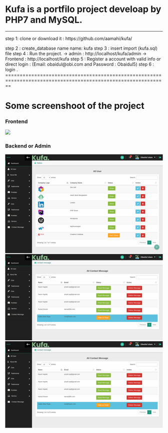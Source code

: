 # Kufa is a portfilo project develoap by PHP7 and MySQL.
 <hr/>
 
  <p> step 1: clone or download it : https://github.com/aamahi/kufa/ </p>
  step 2 : create_database name name: kufa
  step 3 : insert import (kufa.sql) file 
  step 4 : Run the project. 
  -> admin : http://localhost/kufa/admin 
  -> Frontend : http://localhost/kufa
  step 5 : Register a account with valid info  or direct login : (Email: obaidul@obi.com and Password : Obaidul5)
  step 6 : login .
  ==============================================================================================================
  
  
# Some screenshoot of the project
### Frontend

<img src="git_image/frontend.png">

### Backend or Admin

<img src="git_img/admin1.png">
<img src="git_img/admin2.png">
<img src="git_img/admin2.png">
